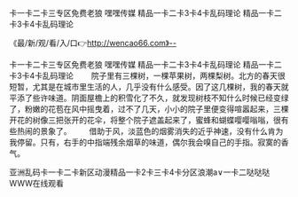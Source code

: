 卡一卡二卡三专区免费老狼
嘿嘿传媒
精品一卡二卡3卡4卡乱码理论
精品一卡二卡3卡4卡乱码理论


《最/新/观/看/入/口👉http://wencao66.com》--

卡一卡二卡三专区免费老狼
嘿嘿传媒
精品一卡二卡3卡4卡乱码理论
精品一卡二卡3卡4卡乱码理论
　　院子里有三棵树，一棵苹果树，两棵梨树。北方的春天很短暂，尤其是在城市里生活的人，几乎没有什么感受。因了这几棵树，我的春天就平添了些许味道。阴面屋檐上的积雪化了不久，就发现树枝不知什么时候已经变绿了，粉嫩的花苞在风中摇曳着，过不了几天，小小的院子里便变得喧嚣起来，三棵开花的树像三把张开的花伞，将整个院子遮盖起来了，蜜蜂和蝴蝶嘤嘤嗡嗡，很有些热闹的景象了。
　　借助于风，淡蓝色的烟雾消失的近乎神速，没有什么肯为我停留。只有，右手的中指端残余烟草的味道，偶尔我会嗅自己的手指。寂寞的香气。





亚洲乱码卡一卡二卡新区动漫精品一卡2卡三卡4卡分区浪潮a∨一卡二哒哒哒WWW在线观看
